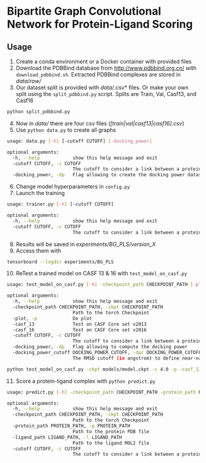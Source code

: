# Bipartite Graph Convolutional Network for Protein-Ligand Scoring

## Usage

1. Create a conda environment or a Docker container with provided files
2. Download the PDBBind database from http://www.pdbbind.org.cn/ with `download_pdbbind.sh`. Extracted PDBBind complexes are stored in *data/raw/*
3. Our dataset split is provided with *data/*.csv* files. Or make your own split using the `split_pdbbind.py` script. Splits are Train, Val, Casf13, and Casf16
````bash
python split_pdbbind.py
````
4. Now in *data/* there are four csv files (*[train|val|casf13|casf16].csv*)
5. Use `python data.py` to create all graphs
````bash
usage: data.py [-h] [-cutoff CUTOFF] [-docking_power]

optional arguments:
  -h, --help            show this help message and exit
  -cutoff CUTOFF, -c CUTOFF
                        The cutoff to consider a link between a protein-ligand atom pair
  -docking_power, -dp   Flag allowing to create the docking power dataset
````
6. Change model hyperparameters in `config.py`
7. Launch the training 
````bash
usage: trainer.py [-h] [-cutoff CUTOFF]

optional arguments:
  -h, --help            show this help message and exit
  -cutoff CUTOFF, -c CUTOFF
                        The cutoff to consider a link between a protein-ligand atom pair
````
8. Results will be saved in *experiments/BG_PLS/version_X*
9. Access them with 
````bash
tensorboard --logdir experiments/BG_PLS
````
10. ReTest a trained model on CASF 13 & 16 with `test_model_on_casf.py`
````bash
usage: test_model_on_casf.py [-h] -checkpoint_path CHECKPOINT_PATH [-plot] [-casf_13] [-casf_16] [-cutoff CUTOFF] [-docking_power] [-docking_power_cutoff DOCKING_POWER_CUTOFF]

optional arguments:
  -h, --help            show this help message and exit
  -checkpoint_path CHECKPOINT_PATH, -ckpt CHECKPOINT_PATH
                        Path to the torch Checkpoint
  -plot, -p             Do plot
  -casf_13              Test on CASF Core set v2013
  -casf_16              Test on CASF Core set v2016
  -cutoff CUTOFF, -c CUTOFF
                        The cutoff to consider a link between a protein-ligand atom pair
  -docking_power, -dp   Flag allowing to compute the docking power
  -docking_power_cutoff DOCKING_POWER_CUTOFF, -dpc DOCKING_POWER_CUTOFF
                        The RMSD cutoff (in angstrom) to define near-native docking pose for Docking Power (defaults to 2.0)
````
````bash
python test_model_on_casf.py -ckpt models/model.ckpt -c 4.0 -p -casf_13 -casf_16
````
11. Score a protein-ligand complex with `python predict.py`
````bash
usage: predict.py [-h] -checkpoint_path CHECKPOINT_PATH -protein_path PROTEIN_PATH -ligand_path LIGAND_PATH [-cutoff CUTOFF]

optional arguments:
  -h, --help            show this help message and exit
  -checkpoint_path CHECKPOINT_PATH, -ckpt CHECKPOINT_PATH
                        Path to the torch Checkpoint
  -protein_path PROTEIN_PATH, -p PROTEIN_PATH
                        Path to the protein PDB file
  -ligand_path LIGAND_PATH, -l LIGAND_PATH
                        Path to the ligand MOL2 file
  -cutoff CUTOFF, -c CUTOFF
                        The cutoff to consider a link between a protein-ligand atom pair
````
